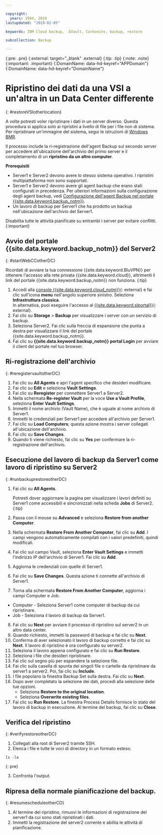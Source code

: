 ```yaml
---

copyright:
  years: 1994, 2019
lastupdated: "2019-02-05"

keywords: IBM Cloud backup,  EVault, Carbonite, backup, restore

subcollection: Backup

---
```

{:pre: .pre}
{:external: target="_blank" .external}
{:tip: .tip}
{:note: .note}
{:important: .important}
{:DomainName: data-hd-keyref="APPDomain"}
{:DomainName: data-hd-keyref="DomainName"}

# Ripristino dei dati da una VSI a un'altra in un Data Center differente
{: #restoreVSIotherlocation}

A volte potresti voler ripristinare i dati in un server diverso. Questa procedura si applica solo ai ripristini a livello di file per i file non di sistema. Per ripristinare un'immagine del sistema, segui le istruzioni di [Windows BMR](/docs/infrastructure/Backup?topic=Backup-restoreBMR).

Il processo include la ri-registrazione dell'agent Backup sul secondo server per accedere all'ubicazione dell'archivio del primo server e il completamento di un **ripristino da un altro computer**.

**Prerequisiti**

- Server1 e Server2 devono avere lo stesso sistema operativo. I ripristini multipiattaforma non sono supportati.
- Server1 e Server2 devono avere gli agent backup che erano stati configurati in precedenza. Per ulteriori informazioni sulla configurazione degli agent backup, vedi [Configurazione dell'agent Backup nel portale {{site.data.keyword.backup_notm}}](/docs/infrastructure/Backup?topic=Backup-getting-started#getting-started).
- Un lavoro di backup per Server1 che ha prodotto un backup nell'ubicazione dell'archivio del Server1.

Disabilita tutte le attività pianificate su entrambi i server per evitare conflitti.
{:important}

## Avvio del portale {{site.data.keyword.backup_notm}} del Server2
{: #startWebCCotherDC}

Ricordati di avviare la tua connessione {{site.data.keyword.BluVPN}} per ottenere l'accesso alla rete privata {{site.data.keyword.cloud}}, altrimenti il link del portale {{site.data.keyword.backup_notm}} non funziona.
{:tip}

1. Accedi alla [console {{site.data.keyword.cloud_notm}}](https://{DomainName}){: external} e fai clic sull'icona **menu** nell'angolo superiore sinistro. Seleziona **Infrastruttura classica**. <br/>
   In alternativa, puoi eseguire l'accesso al [{{site.data.keyword.slportal}}](https://control.softlayer.com/){: external}.
2. Fai clic su **Storage** > **Backup** per visualizzare i server con un servizio di backup.
3. Seleziona Server2. Fai clic sulla freccia di espansione che punta a destra per visualizzare il link del portale {{site.data.keyword.backup_notm}}.
4. Fai clic su **{{site.data.keyword.backup_notm}} portal Login** per avviare il client del portale nel tuo browser.

## Ri-registrazione dell'archivio
{: #reregistervaultotherDC}

1. Fai clic su **All Agents** e apri l'agent specifico che desideri modificare.
2. Fai clic su **Edit** e seleziona **Vault Settings**.
3. Fai clic su **Reregister** per connettere Server1 a Server2.
4. Nella schermata **Re-register Vault** per la voce **Use a Vault Profile**, seleziona **Enter Vault Settings**.
5. Immetti il nome archivio (Vault Name), che è uguale al nome archivio di Server1.
6. Immetti le credenziali per Server1 per accedere all'archivio per Server1.
7. Fai clic su **Load Computers**; questa azione mostra i server collegati all'ubicazione dell'archivio.
8. Fai clic su **Save Changes**.
9. Quando ti viene richiesto, fai clic su **Yes** per confermare la ri-registrazione dell'archivio.

## Esecuzione del lavoro di backup da Server1 come lavoro di ripristino su Server2
{: #runbackuprestoreotherDC}

1. Fai clic su **All Agents**.

   Potresti dover aggiornare la pagina per visualizzare i lavori definiti su Server1 come accessibili e sincronizzati nella scheda **Jobs** di Server2.
   {:tip}
2. Passa con il mouse su **Advanced** e seleziona **Restore from another Computer**.
3. Nella schermata **Restore From Another Computer**, fai clic su **Add**. I campi vengono automaticamente compilati con i valori predefiniti, quindi modificali.
4. Fai clic sul campo Vault, seleziona **Enter Vault Settings** e immetti l'indirizzo IP dell'archivio di Server1. Fai clic su **Add**.
5. Aggiorna le credenziali con quelle di Server1.
6. Fai clic su **Save Changes**. Questa azione ti connette all'archivio di Server1.
7. Torna alla schermata **Restore From Another Computer**, aggiorna i campi Computer e Job.
  - Computer - Seleziona Server1 come computer di backup da cui ripristinare.
  - Job - Seleziona il lavoro di backup da Server1.
8. Fai clic su **Next** per avviare il processo di ripristino sul server2 in un altro data center.
9. Quando richiesto, immetti la password di backup e fai clic su **Next**.
10. Conferma di aver selezionato il lavoro di backup corretto e fai clic su **Next**. Il lavoro di ripristino è ora configurato su server2.
11. Seleziona il lavoro appena configurato e fai clic su **Run Restore**.
12. Seleziona i file che desideri ripristinare.
13. Fai clic sul segno più per espandere la selezione file.
14. Fai clic sulla casella di spunta dei singoli file o cartelle da ripristinare da server1 a server2. Poi, fai clic su **Include**.
15. I file popolano la finestra Backup Set sulla destra. Fai clic su **Next**.
16. Dopo aver completato la selezione dei dati, procedi alla selezione delle tue opzioni.
    - Seleziona **Restore to the original location**.
    - Seleziona **Overwrite existing files**.
17. Fai clic su **Run Restore**. La finestra Process Details fornisce lo stato del lavoro di backup in esecuzione. Al termine del backup, fai clic su **Close**.


## Verifica del ripristino
{: #verifyrestoreotherDC}

1. Collegati alla root di Server2 tramite SSH.
2. Elenca i file e tutte le voci di directory in un formato esteso.
  ```
  ls -la
  ```
  {: pre}

3. Confronta l'output.

## Ripresa della normale pianificazione del backup.
{: #resumescheduleotherCD}

1. Al termine del ripristino, rimuovi le informazioni di registrazione del server1 da cui sono stati ripristinati i dati.
2. Immetti la registrazione del server2 corrente e abilita le attività di pianificazione.
